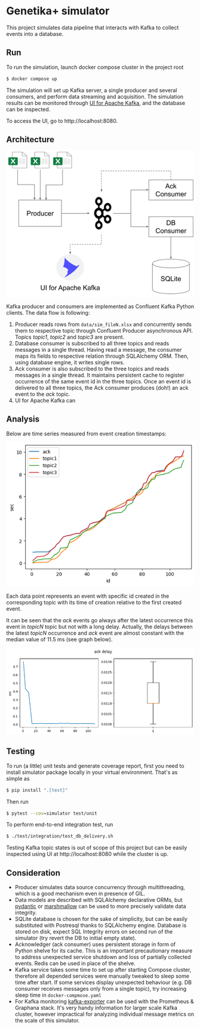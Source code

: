 # Genetika+ simulator

This project simulates data pipeline that interacts with Kafka to collect events into a database.

## Run

To run the simulation, launch docker compose cluster in the project root

```bash
$ docker compose up
```

The simulation will set up Kafka server, a single producer and several consumers, and perform data streaming and acquisition.
The simulation results can be monitored through [UI for Apache Kafka](https://github.com/provectus/kafka-ui), and the database can be inspected.

To access the UI, go to http://localhost:8080.

## Architecture

![](img/arch.png)

Kafka producer and consumers are implemented as Confluent Kafka Python clients. The data flow is following:

1. Producer reads rows from `data/sim_fileN.xlsx` and concurrently sends them to respective topic through Confluent Producer asynchronous API. Topics *topic1*, *topic2* and *topic3* are present.
1. Database consumer is subscribed to all three topics and reads messages in a single thread. Having read a message, the consumer maps its fields to respective relation through SQLAlchemy ORM. Then, using database engine, it writes single rows.
1. Ack consumer is also subscribed to the three topics and reads messages in a single thread. It maintains persistent cache to register occurrence of the same event id in the three topics. Once an event id is delivered to all three topics, the Ack consumer produces (doh!) an ack event to the *ack* topic.
1. UI for Apache Kafka can 

## Analysis

Below are time series measured from event creation timestamps:

![](img/timestamps.png)

Each data point represents an event with specific id created in the corresponding topic with its time of creation relative to the first created event.

It can be seen that the *ack* events go always after the latest occurrence this event in *topicN* topic but not with a long delay. Actually, the delays between the latest *topicN* occurrence and *ack* event are almost constant with the median value of 11.5 ms (see graph below).

![](img/delay.png)

## Testing

To run (a little) unit tests and generate coverage report, first you need to install simulator package locally in your virtual environment. That's as simple as

```bash
$ pip install ".[test]"
```

Then run

```bash
$ pytest --cov=simulator test/unit
```

To perform end-to-end integration test, run

```bash
$ ./test/integration/test_db_delivery.sh
```

Testing Kafka topic states is out of scope of this project but can be easily inspected using UI at http://localhost:8080 while the cluster is up.

## Consideration

* Producer simulates data source concurrency through multithreading, which is a good mechanism even in presence of GIL.
* Data models are described with SQLAlchemy declarative ORMs, but [pydantic](https://github.com/tiangolo/pydantic-sqlalchemy) or [marshmallow](https://github.com/marshmallow-code/marshmallow-sqlalchemy) can be used to more precisely validate data integrity.
* SQLite database is chosen for the sake of simplicity, but can be easily substituted with Postresql thanks to SQLAlchemy engine. Database is stored on disk, expect SQL Integrity errors on second run of the simulator (try revert the DB to initial empty state).
* Acknowledger (ack consumer) uses persistent storage in form of Python shelve for its cache. This is an important precautionary measure to address unexpected service shutdown and loss of partially collected events. Redis can be used in place of the shelve.
* Kafka service takes some time to set up after starting Compose cluster, therefore all depended services were manually tweaked to sleep some time after start. If some services display unexpected behaviour (e.g. DB consumer receives messages only from a single topic), try increasing sleep time in `docker-compmose.yaml`
* For Kafka monitoring [kafka-exporter](https://github.com/danielqsj/kafka_exporter) can be used with the Prometheus & Graphana stack. It's very handy information for larger scale Kafka cluster, however impractical for analyzing individual message metrics on the scale of this simulator.